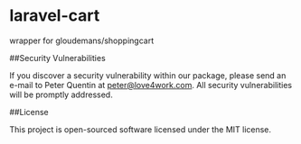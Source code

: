 # laravel-cart
wrapper for gloudemans/shoppingcart

##Security Vulnerabilities

If you discover a security vulnerability within our package, please send an e-mail to Peter Quentin at peter@love4work.com. All security vulnerabilities will be promptly addressed.

##License

This project is open-sourced software licensed under the MIT license.
